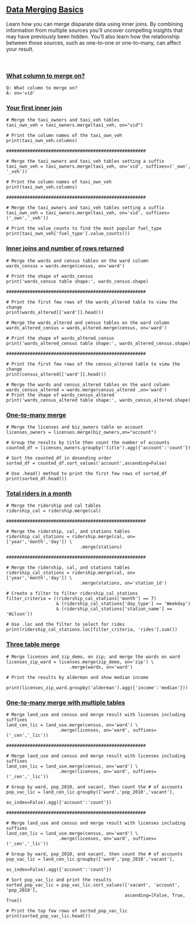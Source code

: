 ## [Data Merging Basics](https://campus.datacamp.com/courses/joining-data-with-pandas/data-merging-basic)

Learn how you can merge disparate data using inner joins. By combining information from multiple sources you’ll uncover compelling insights that may have previously been hidden. You’ll also learn how the relationship between those sources, such as one-to-one or one-to-many, can affect your result.

<br>

### [What column to merge on?](https://campus.datacamp.com/courses/joining-data-with-pandas/data-merging-basics?ex=2)

```
Q: What column to merge on?
A: on='vid'
```

### [Your first inner join](https://campus.datacamp.com/courses/joining-data-with-pandas/data-merging-basics?ex=3)

```
# Merge the taxi_owners and taxi_veh tables
taxi_own_veh = taxi_owners.merge(taxi_veh, on="vid")

# Print the column names of the taxi_own_veh
print(taxi_own_veh.columns)

#####################################################

# Merge the taxi_owners and taxi_veh tables setting a suffix
taxi_own_veh = taxi_owners.merge(taxi_veh, on='vid', suffixes=('_own', '_veh'))

# Print the column names of taxi_own_veh
print(taxi_own_veh.columns)

#####################################################

# Merge the taxi_owners and taxi_veh tables setting a suffix
taxi_own_veh = taxi_owners.merge(taxi_veh, on='vid', suffixes=('_own','_veh'))

# Print the value_counts to find the most popular fuel_type
print(taxi_own_veh['fuel_type'].value_counts())
```

### [Inner joins and number of rows returned](https://campus.datacamp.com/courses/joining-data-with-pandas/data-merging-basics?ex=4)

```
# Merge the wards and census tables on the ward column
wards_census = wards.merge(census, on='ward')

# Print the shape of wards_census
print('wards_census table shape:', wards_census.shape)

#####################################################

# Print the first few rows of the wards_altered table to view the change 
print(wards_altered[['ward']].head())

# Merge the wards_altered and census tables on the ward column
wards_altered_census = wards_altered.merge(census, on='ward')

# Print the shape of wards_altered_census
print('wards_altered_census table shape:', wards_altered_census.shape)

#####################################################

# Print the first few rows of the census_altered table to view the change 
print(census_altered[['ward']].head())

# Merge the wards and census_altered tables on the ward column
wards_census_altered = wards.merge(census_altered ,on='ward')
# Print the shape of wards_census_altered
print('wards_census_altered table shape:', wards_census_altered.shape)
```

### [One-to-many merge](https://campus.datacamp.com/courses/joining-data-with-pandas/data-merging-basics?ex=7)

```
# Merge the licenses and biz_owners table on account
licenses_owners = licenses.merge(biz_owners,on="account")

# Group the results by title then count the number of accounts
counted_df = licenses_owners.groupby('title').agg({'account':'count'})

# Sort the counted_df in desending order
sorted_df = counted_df.sort_values('account',ascending=False)

# Use .head() method to print the first few rows of sorted_df
print(sorted_df.head())
```

### [Total riders in a month](https://campus.datacamp.com/courses/joining-data-with-pandas/data-merging-basics?ex=9)

```
# Merge the ridership and cal tables
ridership_cal = ridership.merge(cal)

#####################################################

# Merge the ridership, cal, and stations tables
ridership_cal_stations = ridership.merge(cal, on=['year','month','day']) \
            				.merge(stations)

#####################################################

# Merge the ridership, cal, and stations tables
ridership_cal_stations = ridership.merge(cal, on=['year','month','day']) \
							.merge(stations, on='station_id')

# Create a filter to filter ridership_cal_stations
filter_criteria = ((ridership_cal_stations['month'] == 7) 
                   & (ridership_cal_stations['day_type'] == 'Weekday') 
                   & (ridership_cal_stations['station_name'] == 'Wilson'))

# Use .loc and the filter to select for rides
print(ridership_cal_stations.loc[filter_criteria, 'rides'].sum())
```

### [Three table merge](https://campus.datacamp.com/courses/joining-data-with-pandas/data-merging-basics?ex=10)

```
# Merge licenses and zip_demo, on zip; and merge the wards on ward
licenses_zip_ward = licenses.merge(zip_demo, on='zip') \
            			.merge(wards, on='ward')

# Print the results by alderman and show median income

print(licenses_zip_ward.groupby('alderman').agg({'income':'median'}))
```

### [One-to-many merge with multiple tables](https://campus.datacamp.com/courses/joining-data-with-pandas/data-merging-basics?ex=11)

```
# Merge land_use and census and merge result with licenses including suffixes
land_cen_lic = land_use.merge(census, on='ward') \
                    .merge(licenses, on='ward', suffixes=('_cen','_lic'))

#####################################################

# Merge land_use and census and merge result with licenses including suffixes
land_cen_lic = land_use.merge(census, on='ward') \
                    .merge(licenses, on='ward', suffixes=('_cen','_lic'))

# Group by ward, pop_2010, and vacant, then count the # of accounts
pop_vac_lic = land_cen_lic.groupby(['ward','pop_2010','vacant'], 
                                   as_index=False).agg({'account':'count'})

#####################################################

# Merge land_use and census and merge result with licenses including suffixes
land_cen_lic = land_use.merge(census, on='ward') \
                    .merge(licenses, on='ward', suffixes=('_cen','_lic'))

# Group by ward, pop_2010, and vacant, then count the # of accounts
pop_vac_lic = land_cen_lic.groupby(['ward','pop_2010','vacant'], 
                                   as_index=False).agg({'account':'count'})

# Sort pop_vac_lic and print the results
sorted_pop_vac_lic = pop_vac_lic.sort_values(['vacant', 'account', 'pop_2010'], 
                                             ascending=[False, True, True])

# Print the top few rows of sorted_pop_vac_lic
print(sorted_pop_vac_lic.head())
```